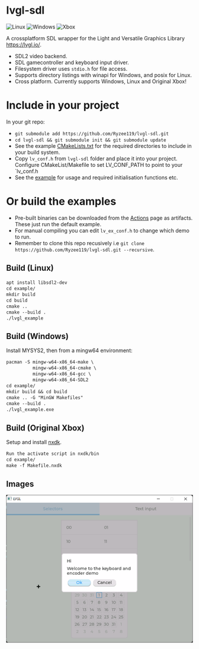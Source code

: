 # lvgl-sdl
![Linux](https://github.com/Ryzee119/nxdk-lvgl/workflows/Linux/badge.svg) ![Windows](https://github.com/Ryzee119/nxdk-lvgl/workflows/Windows/badge.svg) ![Xbox](https://github.com/Ryzee119/nxdk-lvgl/workflows/Xbox/badge.svg)

A crossplatform SDL wrapper for the Light and Versatile Graphics Library https://lvgl.io/.
* SDL2 video backend.
* SDL gamecontroller and keyboard input driver.
* Filesystem driver uses `stdio.h` for file access.
* Supports directory listings with winapi for Windows, and posix for Linux.
* Cross platform. Currently supports Windows, Linux and Original Xbox!

# Include in your project
In your git repo:
* `git submodule add https://github.com/Ryzee119/lvgl-sdl.git`
* `cd lvgl-sdl && git submodule init && git submodule update`
* See the example [CMakeLists.txt](./example/CMakeLists.txt) for the required directories to include in your build system.
* Copy `lv_conf.h` from `lvgl-sdl` folder and place it into your project. Configure CMakeList/Makefile to set LV_CONF_PATH to point to your `lv_conf.h
* See the [example](./example/example.c) for usage and required initialisation functions etc.

# Or build the examples
* Pre-built binaries can be downloaded from the [Actions](https://github.com/Ryzee119/lvgl-sdl/actions) page as artifacts. These just run the default example.
* For manual compiling you can edit `lv_ex_conf.h` to change which demo to run.
* Remember to clone this repo recusively i.e `git clone https://github.com/Ryzee119/lvgl-sdl.git --recursive`.

## Build (Linux)
```
apt install libsdl2-dev
cd example/
mkdir build
cd build
cmake ..
cmake --build .
./lvgl_example
```

## Build (Windows)
Install MYSYS2, then from a mingw64 environment:
```
pacman -S mingw-w64-x86_64-make \
          mingw-w64-x86_64-cmake \
          mingw-w64-x86_64-gcc \
          mingw-w64-x86_64-SDL2
cd example/
mkdir build && cd build
cmake .. -G "MinGW Makefiles"
cmake --build .
./lvgl_example.exe
```

## Build (Original Xbox)
Setup and install [nxdk](https://github.com/XboxDev/nxdk/).
```
Run the activate script in nxdk/bin
cd example/
make -f Makefile.nxdk
```

## Images
![example1](./images/example1.png)

